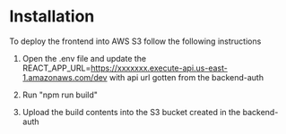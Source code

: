 # Installation
To deploy the frontend into AWS S3 follow the following instructions


1. Open the .env file and update the REACT_APP_URL=https://xxxxxxx.execute-api.us-east-1.amazonaws.com/dev with api url gotten from the backend-auth

2. Run "npm run build"

3. Upload the build contents into the S3 bucket created in the backend-auth
